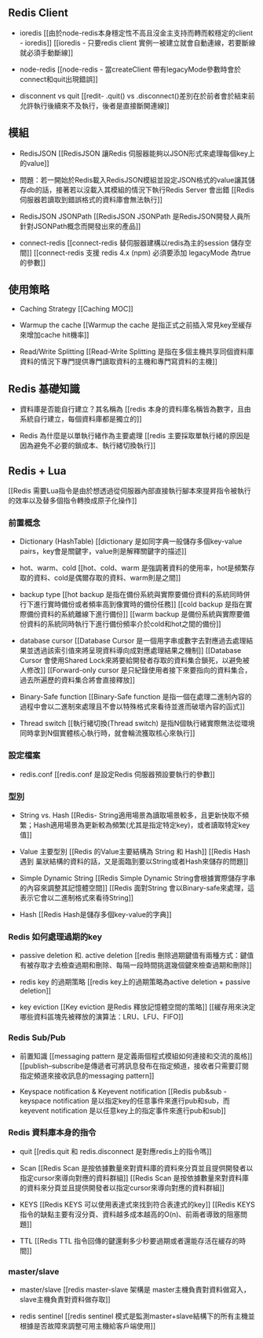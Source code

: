 
## Redis Client 
- ioredis 
[[由於node-redis本身穩定性不高且沒金主支持而轉而較穩定的client - ioredis]]
[[ioredis - 只要redis client 實例一被建立就會自動連線，若要斷線就必須手動斷線]]

- node-redis
[[node-redis - 當createClient 帶有legacyMode參數時會於connect和quit出現錯誤]]

- disconnent vs quit
[[redit-  .quit() vs .disconnect()差別在於前者會於結束前允許執行後續來不及執行，後者是直接斷開連線]]

## 模組

- RedisJSON
[[RedisJSON 讓Redis 伺服器能夠以JSON形式來處理每個key上的value]]

- 問題：若一開始於Redis載入RedisJSON模組並設定JSON格式的value讓其儲存db的話，接著若以沒載入其模組的情況下執行Redis Server 會出錯
[[Redis 伺服器若讀取到錯誤格式的資料庫會無法執行]]


- RedisJSON JSONPath
[[RedisJSON JSONPath 是RedisJSON開發人員所針對JSONPath概念而開發出來的產品]]

- connect-redis
[[connect-redis 替伺服器建構以redis為主的session 儲存空間]]
[[connect-redis 支援 redis 4.x (npm) 必須要添加 legacyMode 為true的參數]]

## 使用策略
- Caching Strategy
[[Caching MOC]]

- Warmup the cache
[[Warmup the cache 是指正式之前插入常見key至緩存來增加cache hit機率]]

- Read/Write Splitting
[[Read-Write Splitting 是指在多個主機共享同個資料庫資料的情況下專門提供專門讀取資料的主機和專門寫資料的主機]]


## Redis 基礎知識
- 資料庫是否能自行建立？其名稱為
[[redis 本身的資料庫名稱皆為數字，且由系統自行建立，每個資料庫都是獨立的]]

- Redis 為什麼是以單執行緒作為主要處理
[[redis 主要採取單執行緒的原因是因為避免不必要的鎖成本、執行緒切換執行]]


## Redis + Lua
[[Redis 需要Lua指令是由於想透過從伺服器內部直接執行腳本來提昇指令被執行的效率以及替多個指令轉換成原子化操作]]

### 前置概念
- Dictionary (HashTable)
[[dictionary 是如同字典一般儲存多個key-value pairs，key會是關鍵字，value則是解釋關鍵字的描述]]

- hot、warm、cold
[[hot、cold、warm 是強調著資料的使用率，hot是頻繁存取的資料、cold是偶爾存取的資料、warm則是之間]]

- backup type
[[hot backup 是指在備份系統與實際要備份資料的系統同時併行下進行實時備份或者頻率高到像實時的備份任務]]
[[cold backup 是指在實際備份資料的系統離線下進行備份]]
[[warm backup 是備份系統與實際要備份資料的系統同時執行下進行備份頻率介於cold和hot之間的備份]]

- database cursor
[[Database Cursor 是一個用字串或數字去對應過去處理結果並透過該索引值來將呈現資料導向成對應處理結果之機制]]
[[Database Cursor 會使用Shared Lock來將要給開發者存取的資料集合鎖死，以避免被人修改]]
[[Forward-only cursor 是只紀錄使用者接下來要指向的資料集合，過去所遍歷的資料集合將會直接釋放]]

- Binary-Safe function
[[Binary-Safe function 是指一個在處理二進制內容的過程中會以二進制來處理且不會以特殊格式來看待並進而破壞內容的函式]]

- Thread switch
[[執行緒切換(Thread switch) 是指N個執行緒實際無法從環境同時拿到N個實體核心執行時，就會輪流獲取核心來執行]]

### 設定檔案
- redis.conf
[[redis.conf 是設定Redis 伺服器預設要執行的參數]]

### 型別

- String vs. Hash
[[Redis- String適用場景為讀取場景較多，且更新快取不頻繁；Hash適用場景為更新較為頻繁(尤其是指定特定key)，或者讀取特定key值]]

- Value 主要型別
[[Redis 的Value主要結構為 String 和 Hash]]
[[Redis Hash 遇到 巢狀結構的資料的話，又是面臨到要以String或者Hash來儲存的問題]]

- Simple Dynamic String
[[Redis Simple Dynamic String會根據實際儲存字串的內容來調整其記憶體空間]]
[[Redis 面對String 會以Binary-safe來處理，這表示它會以二進制格式來看待String]]

- Hash
[[Redis Hash是儲存多個key-value的字典]]

### Redis 如何處理過期的key
- passive deletion 和. active deletion
[[redis 刪除過期鍵值有兩種方式：鍵值有被存取才去檢查過期和刪除、每隔一段時間挑選幾個鍵來檢查過期和刪除]]

- redis key 的過期策略
[[redis key上的過期策略為active deletion + passive deletion]]

- key eviction
[[Key eviction 是Redis 釋放記憶體空間的策略]]
[[緩存用來決定哪些資料區塊先被釋放的演算法：LRU、LFU、FIFO]]

### Redis Sub/Pub
- 前置知識
[[messaging pattern 是定義兩個程式模組如何連接和交流的風格]]
[[publish–subscribe是傳遞者可將訊息發布在指定頻道，接收者只需要訂閱指定頻道來接收訊息的messaging pattern]]

- Keyspace notification & Keyevent notification
[[Redis pub&sub - keyspace notification 是以指定key的任意事件來進行pub和sub，而keyevent notification 是以任意key上的指定事件來進行pub和sub]]

### Redis 資料庫本身的指令
- quit
[[redis.quit 和 redis.disconnect 是對應redis上的指令嗎]]

- Scan
 [[Redis Scan 是按依據數量來對資料庫的資料來分頁並且提供開發者以指定cursor來導向對應的資料群組]]
 [[Redis Scan 是按依據數量來對資料庫的資料來分頁並且提供開發者以指定cursor來導向對應的資料群組]]

- KEYS
[[Redis KEYS 可以使用表達式來找到符合表達式的key]]
[[Redis KEYS 指令的缺點主要有沒分頁、資料越多成本越高的O(n)、前兩者導致的阻塞問題]]

- TTL
[[Redis TTL 指令回傳的鍵還剩多少秒要過期或者還能存活在緩存的時間]]

### master/slave
- master/slave 
[[redis master-slave 架構是 master主機負責對資料做寫入，slave主機負責對資料做存取]]

- redis sentinel
[[redis sentinel 模式是監測master+slave結構下的所有主機並根據是否故障來調整可用主機給客戶端使用]]